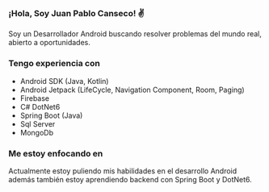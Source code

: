 ### ¡Hola, Soy Juan Pablo Canseco! ✌️
Soy un Desarrollador Android buscando resolver problemas del mundo real, abierto a oportunidades.

### Tengo experiencia con
- Android SDK (Java, Kotlin)
- Android Jetpack (LifeCycle, Navigation Component, Room, Paging)
- Firebase
- C# DotNet6
- Spring Boot (Java)
- Sql Server 
- MongoDb

### Me estoy enfocando en
Actualmente estoy puliendo mis habilidades en el desarrollo Android además también estoy aprendiendo backend con Spring Boot y DotNet6.
